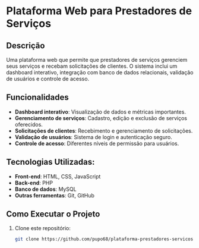 # Plataforma Web para Prestadores de Serviços

## Descrição
Uma plataforma web que permite que prestadores de serviços gerenciem seus serviços e recebam solicitações de clientes. O sistema inclui um dashboard interativo, integração com banco de dados relacionais, validação de usuários e controle de acesso.

## Funcionalidades
- **Dashboard interativo**: Visualização de dados e métricas importantes.
- **Gerenciamento de serviços**: Cadastro, edição e exclusão de serviços oferecidos.
- **Solicitações de clientes**: Recebimento e gerenciamento de solicitações.
- **Validação de usuários**: Sistema de login e autenticação seguro.
- **Controle de acesso**: Diferentes níveis de permissão para usuários.

## Tecnologias Utilizadas:
- **Front-end**: HTML, CSS, JavaScript
- **Back-end**: PHP
- **Banco de dados**: MySQL
- **Outras ferramentas**: Git, GitHub

## Como Executar o Projeto
1. Clone este repositório:
   ```bash
   git clone https://github.com/pupo68/plataforma-prestadores-servicos.git